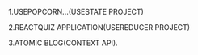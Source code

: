 1.USEPOPCORN...(USESTATE PROJECT)



2.REACTQUIZ APPLICATION(USEREDUCER PROJECT)




3.ATOMIC BLOG(CONTEXT API).

